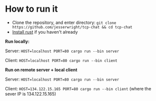 # How to run it

- Clone the repository, and enter directory: `git clone https://github.com/jesserwright/tcp-chat && cd tcp-chat`
- [Install rust](https://rustup.rs/) if you haven't already

**Run locally:**

Server: `HOST=localhost PORT=80 cargo run --bin server`

Client: `HOST=localhost PORT=80 cargo run --bin client`

**Run on remote server + local client**

Server: `HOST=localhost PORT=80 cargo run --bin server`

Client: `HOST=134.122.15.165 PORT=80 cargo run --bin client` (where the sever IP is 134.122.15.165)

